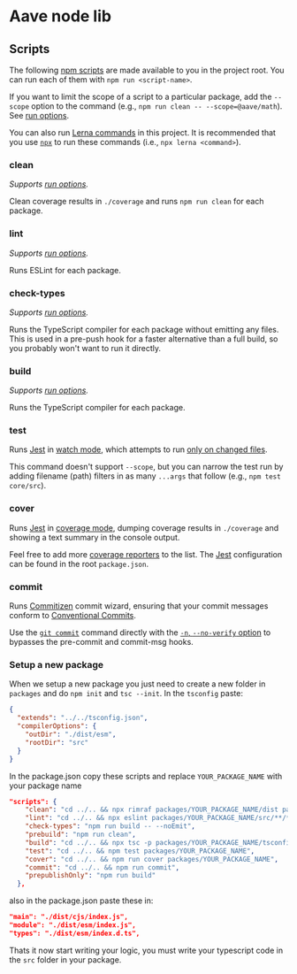 # Aave node lib

## Scripts

The following [npm scripts](https://docs.npmjs.com/misc/scripts) are made
available to you in the project root. You can run each of them with
`npm run <script-name>`.

If you want to limit the scope of a script to a particular package, add the
`--scope` option to the command (e.g., `npm run clean -- --scope=@aave/math`).
See [run options][].

You can also run [Lerna commands](https://lerna.js.org/#commands) in this
project. It is recommended that you use
[`npx`](https://www.npmjs.com/package/npx) to run these commands (i.e.,
`npx lerna <command>`).

### clean

_Supports [run options][]._

Clean coverage results in `./coverage` and runs `npm run clean` for each
package.

### lint

_Supports [run options][]._

Runs ESLint for each package.

### check-types

_Supports [run options][]._

Runs the TypeScript compiler for each package without emitting any files. This
is used in a pre-push hook for a faster alternative than a full build, so you
probably won't want to run it directly.

### build

_Supports [run options][]._

Runs the TypeScript compiler for each package.

### test

Runs [Jest][] in [watch mode](https://jestjs.io/docs/en/cli.html#watch), which
attempts to run
[only on changed files](https://jestjs.io/docs/en/cli.html#onlychanged).

This command doesn't support `--scope`, but you can narrow the test run by
adding filename (path) filters in as many `...args` that follow (e.g.,
`npm test core/src`).

### cover

Runs [Jest][] in [coverage mode](https://jestjs.io/docs/en/cli.html#coverage),
dumping coverage results in `./coverage` and showing a text summary in the
console output.

Feel free to add more
[coverage reporters](https://jestjs.io/docs/en/configuration.html#coveragereporters-array-string)
to the list. The [Jest][] configuration can be found in the root `package.json`.

### commit

Runs [Commitizen](http://commitizen.github.io/cz-cli/) commit wizard, ensuring
that your commit messages conform to
[Conventional Commits](https://www.conventionalcommits.org/).

Use the [`git commit`](https://git-scm.com/docs/git-commit) command directly
with the
[`-n`, `--no-verify` option](https://git-scm.com/docs/git-commit#Documentation/git-commit.txt--n)
to bypasses the pre-commit and commit-msg hooks.

[jest]: https://jestjs.io/
[run options]: https://github.com/lerna/lerna/tree/master/commands/run#options

### Setup a new package

When we setup a new package you just need to create a new folder in `packages`
and do `npm init` and `tsc --init`. In the `tsconfig` paste:

```json
{
  "extends": "../../tsconfig.json",
  "compilerOptions": {
    "outDir": "./dist/esm",
    "rootDir": "src"
  }
}
```

In the package.json copy these scripts and replace `YOUR_PACKAGE_NAME` with your
package name

```json
"scripts": {
    "clean": "cd ../.. && npx rimraf packages/YOUR_PACKAGE_NAME/dist packages/math-utils/*.log*",
    "lint": "cd ../.. && npx eslint packages/YOUR_PACKAGE_NAME/src/**/*.ts",
    "check-types": "npm run build -- --noEmit",
    "prebuild": "npm run clean",
    "build": "cd ../.. && npx tsc -p packages/YOUR_PACKAGE_NAME/tsconfig.json && npx tsc -p packages/YOUR_PACKAGE_NAME/tsconfig.json --module commonjs --outDir ./packages/YOUR_PACKAGE_NAME/dist/cjs",
    "test": "cd ../.. && npm test packages/YOUR_PACKAGE_NAME",
    "cover": "cd ../.. && npm run cover packages/YOUR_PACKAGE_NAME",
    "commit": "cd ../.. && npm run commit",
    "prepublishOnly": "npm run build"
  },
```

also in the package.json paste these in:

```json
"main": "./dist/cjs/index.js",
"module": "./dist/esm/index.js",
"types": "./dist/esm/index.d.ts",
```

Thats it now start writing your logic, you must write your typescript code in
the `src` folder in your package.

